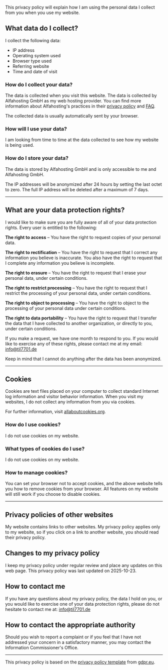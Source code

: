 This privacy policy will explain how I am using the personal data I collect from you when you
use my website.

## What data do I collect?

I collect the following data:

- IP address
- Operating system used
- Browser type used
- Referring website
- Time and date of visit

### How do I collect your data?

The data is collected when you visit this website.
The data is collected by Alfahosting GmbH as my web hosting provider.
You can find more information about Alfahosting's practices in their [privacy
policy](https://www.alfahosting.de/datenschutzerklaerung)
and [FAQ](https://hilfe.alfahosting.de/hc/de/articles/20041611846033-Datenschutz-DSGVO).

The collected data is usually automatically sent by your browser.

### How will I use your data?

I am looking from time to time at the data collected to see how my website is being used.

### How do I store your data?

The data is stored by Alfahosting GmbH and is only accessible to me and Alfahosting GmbH.

The IP addresses will be anonymized after 24 hours by setting the last octet to zero.
The full IP address will be deleted after a maximum of 7 days.

---

## What are your data protection rights?

I would like to make sure you are fully aware of all of your data protection rights. Every user is entitled to
the following:

**The right to access** – You have the right to request copies of your personal data.

**The right to rectification** – You have the right to request that I correct any information you believe is
inaccurate. You also have the right to request that I complete any information you believe is incomplete.

**The right to erasure** – You have the right to request that I erase your personal data, under certain
conditions.

**The right to restrict processing** – You have the right to request that I restrict the processing of your
personal data, under certain conditions.

**The right to object to processing** – You have the right to object to the processing of your personal data under
certain conditions.

**The right to data portability** – You have the right to request that I transfer the data that I have collected
to another organization, or directly to you, under certain conditions.

If you make a request, we have one month to respond to you. If you would like to exercise any of these rights, please
contact me at my email: [info@til7701.de](mailto:info@til7701.de)

Keep in mind that I cannot do anything after the data has been anonymized.

---

## Cookies

Cookies are text files placed on your computer to collect standard Internet log information and visitor behavior
information. When you visit my websites, I do not collect any information from you via cookies.

For further information, visit [allaboutcookies.org](https://allaboutcookies.org).

### How do I use cookies?

I do not use cookies on my website.

### What types of cookies do I use?

I do not use cookies on my website.

### How to manage cookies?

You can set your browser not to accept cookies, and the above website tells you how to remove cookies from your browser.
All features on my website will still work if you choose to disable cookies.

---

## Privacy policies of other websites

My website contains links to other websites. My privacy policy applies only to my website, so if you
click on a link to another website, you should read their privacy policy.

## Changes to my privacy policy

I keep my privacy policy under regular review and place any updates on this web page. This privacy policy was last
updated on 2025-10-23.

## How to contact me

If you have any questions about my privacy policy, the data I hold on you, or you would like to exercise one of
your data protection rights, please do not hesitate to contact me at: [info@til7701.de](mailto:info@til7701.de)

## How to contact the appropriate authority

Should you wish to report a complaint or if you feel that I have not addressed your concern in a satisfactory manner,
you may contact the Information Commissioner's Office.

---

This privacy policy is based on the [privacy policy template](https://gdpr.eu/privacy-notice/)
from [gdpr.eu](https://gdpr.eu/).
